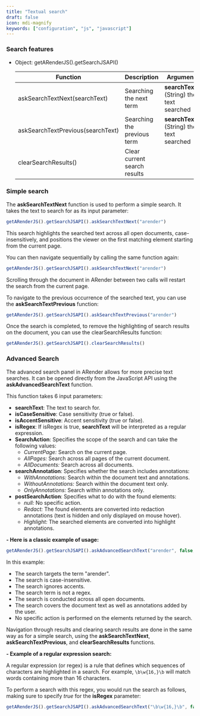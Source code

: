 ```yaml
---
title: "Textual search"
draft: false
icon: mdi-magnify
keywords: ["configuration", "js", "javascript"]
---
```


### Search features

- Object: getARenderJS().getSearchJSAPI()

    | Function                                                                                                                   | Description                         | Argument                     |
    | -------------------------------------------------------------------------------------------------------------------------- | ----------------------------------- | ---------------------------- |
    | askSearchTextNext(searchText)                                                                                              | Searching the next term             | **searchText**: (String) the text searched                                                                                                                                                                                                                                                                                                                                                       |
    | askSearchTextPrevious(searchText)                                                                                          | Searching the previous term         | **searchText**: (String) the text searched                                                                                                                                                                                                                                                                                                                                                       |
    | clearSearchResults()                                                                                                       | Clear current search results        |                                                                                                                                                                                                                                                                                                                                                                                                  |

### Simple search

The **askSearchTextNext** function is used to perform a simple search. It takes the text to search for as its input parameter:
```javascript
getARenderJS().getSearchJSAPI().askSearchTextNext("arender")
```
This search highlights the searched text across all open documents, case-insensitively, and positions the viewer on the first matching element starting from the current page.

You can then navigate sequentially by calling the same function again:
```javascript
getARenderJS().getSearchJSAPI().askSearchTextNext("arender")
```

Scrolling through the document in ARender between two calls will restart the search from the current page.

To navigate to the previous occurrence of the searched text, you can use the **askSearchTextPrevious** function:
```javascript
getARenderJS().getSearchJSAPI().askSearchTextPrevious("arender")
```

Once the search is completed, to remove the highlighting of search results on the document, you can use the clearSearchResults function:
```javascript
getARenderJS().getSearchJSAPI().clearSearchResults()
```

### Advanced Search

The advanced search panel in ARender allows for more precise text searches.
It can be opened directly from the JavaScript API using the **askAdvancedSearchText** function.

This function takes 6 input parameters:
- **searchText**: The text to search for.
- **isCaseSensitive**: Case sensitivity (true or false).
- **isAccentSensitive**: Accent sensitivity (true or false).
- **isRegex**: If isRegex is true, **searchText** will be interpreted as a regular expression.
- **SearchAction**: Specifies the scope of the search and can take the following values:
    - *CurrentPage:* Search on the current page.
    - *AllPages:* Search across all pages of the current document.
    - *AllDocuments:* Search across all documents.
- **searchAnnotation**: Specifies whether the search includes annotations:
    - *WithAnnotations:* Search within the document text and annotations.
    - *WithoutAnnotations:* Search within the document text only.
    - *OnlyAnnotations:* Search within annotations only.
- **postSearchAction**: Specifies what to do with the found elements:
    - *null:* No specific action.
    - *Redact:* The found elements are converted into redaction annotations (text is hidden and only displayed on mouse hover).
    - *Highlight:* The searched elements are converted into highlight annotations.

**- Here is a classic example of usage:**

```javascript
getARenderJS().getSearchJSAPI().askAdvancedSearchText("arender", false, false, false, "AllDocuments", "WithAnnotations", null)
```
In this example:
- The search targets the term "arender".
- The search is case-insensitive.
- The search ignores accents.
- The search term is not a regex.
- The search is conducted across all open documents.
- The search covers the document text as well as annotations added by the user.
- No specific action is performed on the elements returned by the search.


Navigation through results and clearing search results are done in the same way as for a simple search, using the **askSearchTextNext**, **askSearchTextPrevious**, and **clearSearchResults** functions.

**- Example of a regular expression search:**

A regular expression (or regex) is a rule that defines which sequences of characters are highlighted in a search.
For example, <code>\b\w{16,}\b</code> will match words containing more than 16 characters.

To perform a search with this regex, you would run the search as follows, making sure to specify *true* for the **isRegex** parameter:

```javascript
getARenderJS().getSearchJSAPI().askAdvancedSearchText("\b\w{16,}\b", false, false, true, "AllDocuments", "WithAnnotations", null)
```